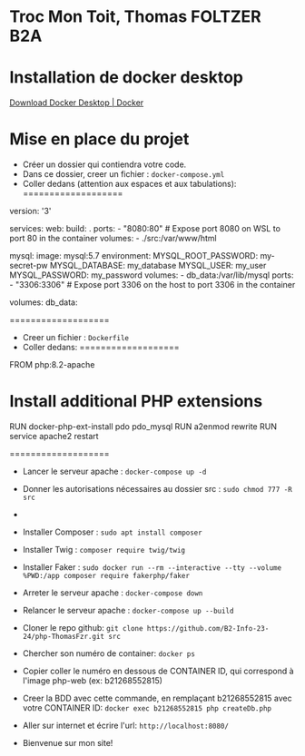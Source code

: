 # Troc Mon Toit, Thomas FOLTZER B2A #



# Installation de docker desktop

[Download Docker Desktop | Docker](https://www.docker.com/products/docker-desktop/)

# Mise en place du projet

- Créer un dossier qui contiendra votre code.
- Dans ce dossier, creer un fichier : `docker-compose.yml`
- Coller dedans (attention aux espaces et aux tabulations):
===================

version: '3'

services:
  web:
    build: .
    ports:
      - "8080:80" # Expose port 8080 on WSL to port 80 in the container
    volumes:
      - ./src:/var/www/html

  mysql:
    image: mysql:5.7
    environment:
      MYSQL_ROOT_PASSWORD: my-secret-pw
      MYSQL_DATABASE: my_database
      MYSQL_USER: my_user
      MYSQL_PASSWORD: my_password
    volumes:
      - db_data:/var/lib/mysql
    ports:
      - "3306:3306" # Expose port 3306 on the host to port 3306 in the container

volumes:
  db_data:

===================
- Creer un fichier : `Dockerfile`
- Coller dedans:
===================
  
FROM php:8.2-apache
# Install additional PHP extensions
RUN docker-php-ext-install pdo pdo_mysql
RUN a2enmod rewrite
RUN service apache2 restart

===================
- Lancer le serveur apache : `docker-compose up -d`
- Donner les autorisations nécessaires au dossier src : `sudo chmod 777 -R src`
- 
- Installer Composer : `sudo apt install composer`
- Installer Twig : `composer require twig/twig`
- Installer Faker : `sudo docker run --rm --interactive --tty --volume %PWD:/app composer require fakerphp/faker`

- Arreter le serveur apache : `docker-compose down`
- Relancer le serveur apache : `docker-compose up --build`

- Cloner le repo github: `git clone https://github.com/B2-Info-23-24/php-ThomasFzr.git src`

- Chercher son numéro de container: `docker ps`
- Copier coller le numéro en dessous de CONTAINER ID, qui correspond à l'image php-web (ex: b21268552815)

- Creer la BDD avec cette commande, en remplaçant b21268552815 avec votre CONTAINER ID: `docker exec b21268552815 php createDb.php`

- Aller sur internet et écrire l'url: `http://localhost:8080/`
- Bienvenue sur mon site!

  


